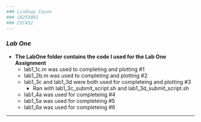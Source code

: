 ```yaml
---
### Lindsay Cason
### 10255091
### CSC452
---
```


### _Lab One_
  * **The LabOne folder contains the code I used for the Lab One Assignment**
    * lab1_1c.m was used to completing and plotting #1 
    * lab1_2b.m was used to completing and plotting #2 
    * lab1_3c and lab1_3d were both used for completeing and plotting #3
      - Ran with lab1_3c_submit_script.sh and lab1_3d_submit_script.sh 
    * lab1_4a was used for completeing #4
    * lab1_5a was used for completeing #5
    * lab1_6a was used for completeing #6

---
